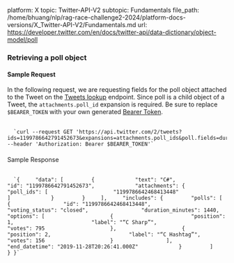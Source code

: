 platform: X
topic: Twitter-API-V2
subtopic: Fundamentals
file_path: /home/bhuang/nlp/rag-race-challenge2-2024/platform-docs-versions/X_Twitter-API-V2/Fundamentals.md
url: https://developer.twitter.com/en/docs/twitter-api/data-dictionary/object-model/poll


### Retrieving a poll object

#### Sample Request

In the following request, we are requesting fields for the poll object attached to the Tweet on the [Tweets lookup](https://developer.twitter.com/en/docs/twitter-api/tweets/lookup/introduction.html) endpoint. Since poll is a child object of a Tweet, the `attachments.poll_id` expansion is required. Be sure to replace `$BEARER_TOKEN` with your own generated [Bearer Token](https://developer.twitter.com/en/docs/authentication/oauth-2-0/bearer-tokens).  
 

      `curl --request GET 'https://api.twitter.com/2/tweets?ids=1199786642791452673&expansions=attachments.poll_ids&poll.fields=duration_minutes,end_datetime,id,options,voting_status' --header 'Authorization: Bearer $BEARER_TOKEN'`
    

####   
Sample Response  
 

      `{     "data": [         {             "text": "C#",             "id": "1199786642791452673",             "attachments": {                 "poll_ids": [                     "1199786642468413448"                 ]             }         }     ],     "includes": {         "polls": [             {                 "id": "1199786642468413448",                 "voting_status": "closed",                 "duration_minutes": 1440,                 "options": [                     {                         "position": 1,                         "label": "“C Sharp”",                         "votes": 795                     },                     {                         "position": 2,                         "label": "“C Hashtag”",                         "votes": 156                     }                 ],                 "end_datetime": "2019-11-28T20:26:41.000Z"             }         ]     } }`